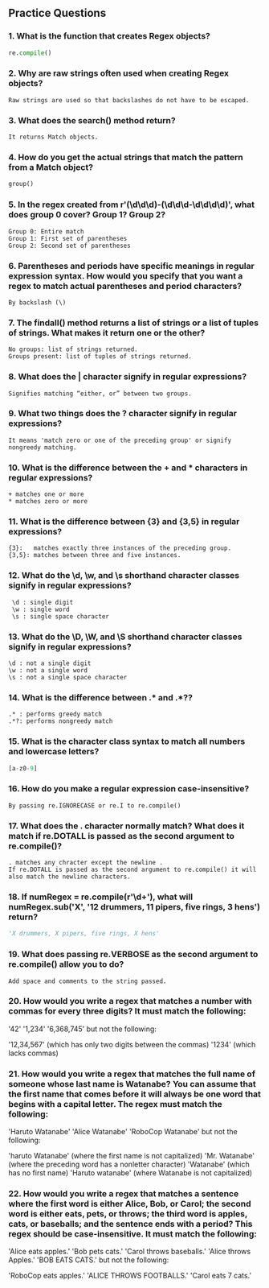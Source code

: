 ## Practice Questions
### 1. What is the function that creates Regex objects?
```python
re.compile()
```
### 2. Why are raw strings often used when creating Regex objects?
```
Raw strings are used so that backslashes do not have to be escaped.
```
### 3. What does the search() method return?
```
It returns Match objects.
```
### 4. How do you get the actual strings that match the pattern from a Match object?
```python
group()
```
### 5. In the regex created from r'(\d\d\d)-(\d\d\d-\d\d\d\d)', what does group 0 cover? Group 1? Group 2?
```
Group 0: Entire match
Group 1: First set of parentheses
Group 2: Second set of parentheses
```
### 6. Parentheses and periods have specific meanings in regular expression syntax. How would you specify that you want a regex to match actual parentheses and period characters?
```
By backslash (\)
```
### 7. The findall() method returns a list of strings or a list of tuples of strings. What makes it return one or the other?
```
No groups: list of strings returned. 
Groups present: list of tuples of strings returned.
```
### 8. What does the | character signify in regular expressions?
```
Signifies matching “either, or” between two groups.
```

### 9. What two things does the ? character signify in regular expressions?
```
It means 'match zero or one of the preceding group' or signify nongreedy matching.
```
### 10. What is the difference between the + and * characters in regular expressions?
```
+ matches one or more
* matches zero or more
```
### 11. What is the difference between {3} and {3,5} in regular expressions?
```
{3}:   matches exactly three instances of the preceding group.
{3,5}: matches between three and five instances.
```
### 12. What do the \d, \w, and \s shorthand character classes signify in regular expressions?
```
 \d : single digit 
 \w : single word
 \s : single space character
```
### 13. What do the \D, \W, and \S shorthand character classes signify in regular expressions?
```
\d : not a single digit 
\w : not a single word 
\s : not a single space character
```
### 14. What is the difference between .* and .*??
```
.* : performs greedy match 
.*?: performs nongreedy match
```
### 15. What is the character class syntax to match all numbers and lowercase letters?
```python
[a-z0-9]
```
### 16. How do you make a regular expression case-insensitive?
```
By passing re.IGNORECASE or re.I to re.compile()
```
### 17. What does the . character normally match? What does it match if re.DOTALL is passed as the second argument to re.compile()?
```
. matches any chracter except the newline .
If re.DOTALL is passed as the second argument to re.compile() it will also match the newline characters.
```
### 18. If numRegex = re.compile(r'\d+'), what will numRegex.sub('X', '12 drummers, 11 pipers, five rings, 3 hens') return?
```python
'X drummers, X pipers, five rings, X hens'
```
### 19. What does passing re.VERBOSE as the second argument to re.compile() allow you to do?
```
Add space and comments to the string passed.
```
### 20. How would you write a regex that matches a number with commas for every three digits? It must match the following:

'42'
'1,234'
'6,368,745'
but not the following:

'12,34,567' (which has only two digits between the commas)
'1234' (which lacks commas)
### 21. How would you write a regex that matches the full name of someone whose last name is Watanabe? You can assume that the first name that comes before it will always be one word that begins with a capital letter. The regex must match the following:

'Haruto Watanabe'
'Alice Watanabe'
'RoboCop Watanabe'
but not the following:

'haruto Watanabe' (where the first name is not capitalized)
'Mr. Watanabe' (where the preceding word has a nonletter character)
'Watanabe' (which has no first name)
'Haruto watanabe' (where Watanabe is not capitalized)
### 22. How would you write a regex that matches a sentence where the first word is either Alice, Bob, or Carol; the second word is either eats, pets, or throws; the third word is apples, cats, or baseballs; and the sentence ends with a period? This regex should be case-insensitive. It must match the following:

'Alice eats apples.'
'Bob pets cats.'
'Carol throws baseballs.'
'Alice throws Apples.'
'BOB EATS CATS.'
but not the following:

'RoboCop eats apples.'
'ALICE THROWS FOOTBALLS.'
'Carol eats 7 cats.'
